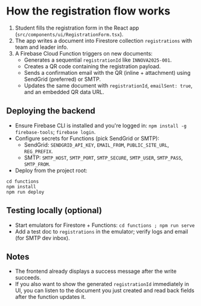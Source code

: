# How the registration flow works

1) Student fills the registration form in the React app (`src/components/ui/RegistrationForm.tsx`).
2) The app writes a document into Firestore collection `registrations` with team and leader info.
3) A Firebase Cloud Function triggers on new documents:
   - Generates a sequential `registrationId` like `INNOVA2025-001`.
   - Creates a QR code containing the registration payload.
   - Sends a confirmation email with the QR (inline + attachment) using SendGrid (preferred) or SMTP.
   - Updates the same document with `registrationId`, `emailSent: true`, and an embedded QR data URL.

## Deploying the backend

- Ensure Firebase CLI is installed and you're logged in: `npm install -g firebase-tools`; `firebase login`.
- Configure secrets for Functions (pick SendGrid or SMTP):
  - SendGrid: `SENDGRID_API_KEY`, `EMAIL_FROM`, `PUBLIC_SITE_URL`, `REG_PREFIX`.
  - SMTP: `SMTP_HOST`, `SMTP_PORT`, `SMTP_SECURE`, `SMTP_USER`, `SMTP_PASS`, `SMTP_FROM`.
- Deploy from the project root:

```
cd functions
npm install
npm run deploy
```

## Testing locally (optional)

- Start emulators for Firestore + Functions: `cd functions ; npm run serve`
- Add a test doc to `registrations` in the emulator; verify logs and email (for SMTP dev inbox).

## Notes

- The frontend already displays a success message after the write succeeds.
- If you also want to show the generated `registrationId` immediately in UI, you can listen to the document you just created and read back fields after the function updates it.
